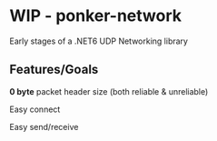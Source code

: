 # WIP - ponker-network 
Early stages of a .NET6 UDP Networking library



## Features/Goals

**0 byte** packet header size (both reliable & unreliable)

Easy connect

Easy send/receive
